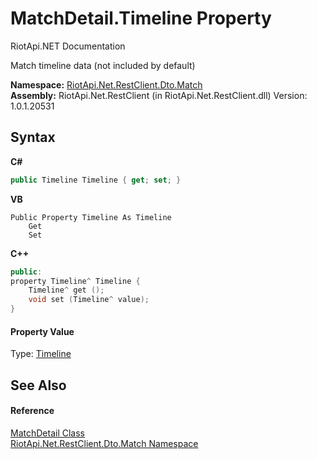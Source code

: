 # MatchDetail.Timeline Property 
RiotApi.NET Documentation 

Match timeline data (not included by default)

**Namespace:**&nbsp;<a href="119ce159-34e9-7e8a-13ff-b7a4fc7406a6">RiotApi.Net.RestClient.Dto.Match</a><br />**Assembly:**&nbsp;RiotApi.Net.RestClient (in RiotApi.Net.RestClient.dll) Version: 1.0.1.20531

## Syntax

**C#**<br />
``` C#
public Timeline Timeline { get; set; }
```

**VB**<br />
``` VB
Public Property Timeline As Timeline
	Get
	Set
```

**C++**<br />
``` C++
public:
property Timeline^ Timeline {
	Timeline^ get ();
	void set (Timeline^ value);
}
```


#### Property Value
Type: <a href="c1e91c89-ccdc-cddd-c2b3-34cb43637c4d">Timeline</a>

## See Also


#### Reference
<a href="dba0202a-728f-4357-0d9b-ce727056112b">MatchDetail Class</a><br /><a href="119ce159-34e9-7e8a-13ff-b7a4fc7406a6">RiotApi.Net.RestClient.Dto.Match Namespace</a><br />